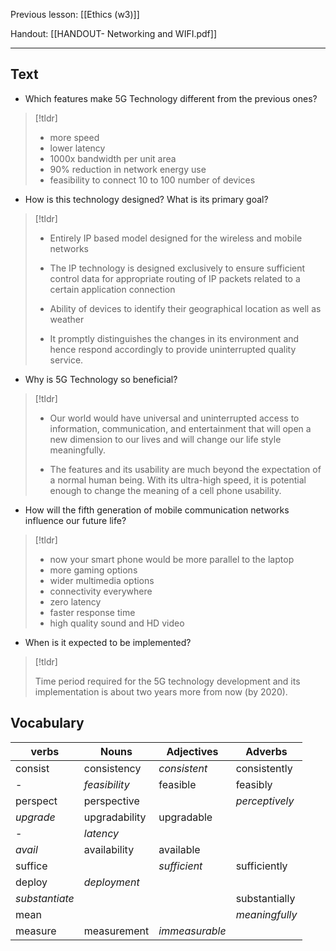 Previous lesson: [[Ethics (w3)]]


Handout: [[HANDOUT- Networking and WIFI.pdf]]

----

## Text

- Which features make 5G Technology different from the previous ones?  
>[!tldr]
>   - more speed
  > - lower latency
  > - 1000x bandwidth per unit area
  > - 90% reduction in network energy use
  > - feasibility to connect 10 to 100 number of devices

- How is this technology designed? What is its primary goal? 
> [!tldr]
>   - Entirely IP based model designed for the wireless and mobile networks
>   - The IP technology is designed exclusively to ensure sufficient control data for appropriate routing of IP packets related to a certain application connection
>   
  > - Ability of devices to identify their geographical location as well as weather
  > - It promptly distinguishes the changes in its environment and hence respond accordingly to provide uninterrupted quality service.

- Why is 5G Technology so beneficial?  
> [!tldr]
>  - Our world would have universal and uninterrupted access to information, communication, and entertainment that will open a new dimension to our lives and will change our life style meaningfully.
>  
>  - The features and its usability are much beyond the expectation of a normal human being. With its ultra-high speed, it is potential enough to change the meaning of a cell phone usability.

- How will the fifth generation of mobile communication networks influence our future life?  
> [!tldr]
>  - now your smart phone would be more parallel to the laptop
>  - more gaming options
>  - wider multimedia options
>  - connectivity everywhere
>  - zero latency
>  - faster response time
>  - high quality sound and HD video

- When is it expected to be implemented?
> [!tldr] 
> 
> Time period required for the 5G technology development and its implementation is about two years more from now (by 2020).


## Vocabulary


| verbs          | Nouns         | Adjectives     | Adverbs        |
| -------------- | ------------- | -------------- | -------------- |
| consist        | consistency   | *consistent*   | consistently   |
| -          | *feasibility* | feasible       | feasibly |
| perspect       | perspective   |                | *perceptively* |
| *upgrade*      | upgradability | upgradable     |                |
| - | *latency*     |                |                |
| *avail*        | availability  | available      |                |
| suffice        |               | *sufficient*   | sufficiently   |
| deploy         | *deployment*  |                |                |
| *substantiate* |               |                | substantially  |
| mean           |               |                | *meaningfully* |
| measure        | measurement   | *immeasurable* |                |
